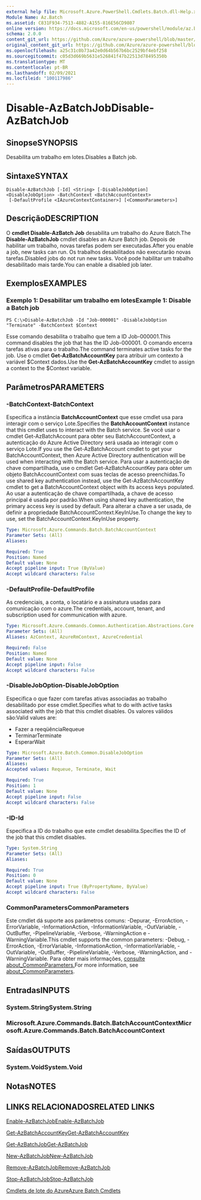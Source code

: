 ```yaml
---
external help file: Microsoft.Azure.PowerShell.Cmdlets.Batch.dll-Help.xml
Module Name: Az.Batch
ms.assetid: C831F934-7513-4882-A155-816E56CD9807
online version: https://docs.microsoft.com/en-us/powershell/module/az.batch/disable-azbatchjob
schema: 2.0.0
content_git_url: https://github.com/Azure/azure-powershell/blob/master/src/Batch/Batch/help/Disable-AzBatchJob.md
original_content_git_url: https://github.com/Azure/azure-powershell/blob/master/src/Batch/Batch/help/Disable-AzBatchJob.md
ms.openlocfilehash: a25c31c0b73a42e0d64b567b6bc2529bf4ebf258
ms.sourcegitcommit: c05d3d669b5631e526841f47b22513d78495350b
ms.translationtype: MT
ms.contentlocale: pt-BR
ms.lasthandoff: 02/09/2021
ms.locfileid: "100117986"
---
```

# <span data-ttu-id="952c3-101">Disable-AzBatchJob</span><span class="sxs-lookup"><span data-stu-id="952c3-101">Disable-AzBatchJob</span></span>

## <span data-ttu-id="952c3-102">Sinopse</span><span class="sxs-lookup"><span data-stu-id="952c3-102">SYNOPSIS</span></span>
<span data-ttu-id="952c3-103">Desabilita um trabalho em lotes.</span><span class="sxs-lookup"><span data-stu-id="952c3-103">Disables a Batch job.</span></span>

## <span data-ttu-id="952c3-104">Sintaxe</span><span class="sxs-lookup"><span data-stu-id="952c3-104">SYNTAX</span></span>

```
Disable-AzBatchJob [-Id] <String> [-DisableJobOption] <DisableJobOption> -BatchContext <BatchAccountContext>
 [-DefaultProfile <IAzureContextContainer>] [<CommonParameters>]
```

## <span data-ttu-id="952c3-105">Descrição</span><span class="sxs-lookup"><span data-stu-id="952c3-105">DESCRIPTION</span></span>
<span data-ttu-id="952c3-106">O **cmdlet Disable-AzBatch Job** desabilita um trabalho do Azure Batch.</span><span class="sxs-lookup"><span data-stu-id="952c3-106">The **Disable-AzBatchJob** cmdlet disables an Azure Batch job.</span></span>
<span data-ttu-id="952c3-107">Depois de habilitar um trabalho, novas tarefas podem ser executadas.</span><span class="sxs-lookup"><span data-stu-id="952c3-107">After you enable a job, new tasks can run.</span></span>
<span data-ttu-id="952c3-108">Os trabalhos desabilitados não executarão novas tarefas.</span><span class="sxs-lookup"><span data-stu-id="952c3-108">Disabled jobs do not run new tasks.</span></span>
<span data-ttu-id="952c3-109">Você pode habilitar um trabalho desabilitado mais tarde.</span><span class="sxs-lookup"><span data-stu-id="952c3-109">You can enable a disabled job later.</span></span>

## <span data-ttu-id="952c3-110">Exemplos</span><span class="sxs-lookup"><span data-stu-id="952c3-110">EXAMPLES</span></span>

### <span data-ttu-id="952c3-111">Exemplo 1: Desabilitar um trabalho em lotes</span><span class="sxs-lookup"><span data-stu-id="952c3-111">Example 1: Disable a Batch job</span></span>
```
PS C:\>Disable-AzBatchJob -Id "Job-000001" -DisableJobOption "Terminate" -BatchContext $Context
```

<span data-ttu-id="952c3-112">Esse comando desabilita o trabalho que tem a ID Job-000001.</span><span class="sxs-lookup"><span data-stu-id="952c3-112">This command disables the job that has the ID Job-000001.</span></span>
<span data-ttu-id="952c3-113">O comando encerra tarefas ativas para o trabalho.</span><span class="sxs-lookup"><span data-stu-id="952c3-113">The command terminates active tasks for the job.</span></span>
<span data-ttu-id="952c3-114">Use o cmdlet **Get-AzBatchAccountKey** para atribuir um contexto à variável $Context dados.</span><span class="sxs-lookup"><span data-stu-id="952c3-114">Use the **Get-AzBatchAccountKey** cmdlet to assign a context to the $Context variable.</span></span>

## <span data-ttu-id="952c3-115">Parâmetros</span><span class="sxs-lookup"><span data-stu-id="952c3-115">PARAMETERS</span></span>

### <span data-ttu-id="952c3-116">-BatchContext</span><span class="sxs-lookup"><span data-stu-id="952c3-116">-BatchContext</span></span>
<span data-ttu-id="952c3-117">Especifica a instância **BatchAccountContext** que esse cmdlet usa para interagir com o serviço Lote.</span><span class="sxs-lookup"><span data-stu-id="952c3-117">Specifies the **BatchAccountContext** instance that this cmdlet uses to interact with the Batch service.</span></span>
<span data-ttu-id="952c3-118">Se você usar o cmdlet Get-AzBatchAccount para obter seu BatchAccountContext, a autenticação do Azure Active Directory será usada ao interagir com o serviço Lote.</span><span class="sxs-lookup"><span data-stu-id="952c3-118">If you use the Get-AzBatchAccount cmdlet to get your BatchAccountContext, then Azure Active Directory authentication will be used when interacting with the Batch service.</span></span> <span data-ttu-id="952c3-119">Para usar a autenticação de chave compartilhada, use o cmdlet Get-AzBatchAccountKey para obter um objeto BatchAccountContext com suas teclas de acesso preenchidas.</span><span class="sxs-lookup"><span data-stu-id="952c3-119">To use shared key authentication instead, use the Get-AzBatchAccountKey cmdlet to get a BatchAccountContext object with its access keys populated.</span></span> <span data-ttu-id="952c3-120">Ao usar a autenticação de chave compartilhada, a chave de acesso principal é usada por padrão.</span><span class="sxs-lookup"><span data-stu-id="952c3-120">When using shared key authentication, the primary access key is used by default.</span></span> <span data-ttu-id="952c3-121">Para alterar a chave a ser usada, de definir a propriedade BatchAccountContext.KeyInUse.</span><span class="sxs-lookup"><span data-stu-id="952c3-121">To change the key to use, set the BatchAccountContext.KeyInUse property.</span></span>

```yaml
Type: Microsoft.Azure.Commands.Batch.BatchAccountContext
Parameter Sets: (All)
Aliases:

Required: True
Position: Named
Default value: None
Accept pipeline input: True (ByValue)
Accept wildcard characters: False
```

### <span data-ttu-id="952c3-122">-DefaultProfile</span><span class="sxs-lookup"><span data-stu-id="952c3-122">-DefaultProfile</span></span>
<span data-ttu-id="952c3-123">As credenciais, a conta, o locatário e a assinatura usadas para comunicação com o azure.</span><span class="sxs-lookup"><span data-stu-id="952c3-123">The credentials, account, tenant, and subscription used for communication with azure.</span></span>

```yaml
Type: Microsoft.Azure.Commands.Common.Authentication.Abstractions.Core.IAzureContextContainer
Parameter Sets: (All)
Aliases: AzContext, AzureRmContext, AzureCredential

Required: False
Position: Named
Default value: None
Accept pipeline input: False
Accept wildcard characters: False
```

### <span data-ttu-id="952c3-124">-DisableJobOption</span><span class="sxs-lookup"><span data-stu-id="952c3-124">-DisableJobOption</span></span>
<span data-ttu-id="952c3-125">Especifica o que fazer com tarefas ativas associadas ao trabalho desabilitado por esse cmdlet.</span><span class="sxs-lookup"><span data-stu-id="952c3-125">Specifies what to do with active tasks associated with the job that this cmdlet disables.</span></span>
<span data-ttu-id="952c3-126">Os valores válidos são:</span><span class="sxs-lookup"><span data-stu-id="952c3-126">Valid values are:</span></span>
- <span data-ttu-id="952c3-127">Fazer a reeqüência</span><span class="sxs-lookup"><span data-stu-id="952c3-127">Requeue</span></span>
- <span data-ttu-id="952c3-128">Terminar</span><span class="sxs-lookup"><span data-stu-id="952c3-128">Terminate</span></span>
- <span data-ttu-id="952c3-129">Esperar</span><span class="sxs-lookup"><span data-stu-id="952c3-129">Wait</span></span>

```yaml
Type: Microsoft.Azure.Batch.Common.DisableJobOption
Parameter Sets: (All)
Aliases:
Accepted values: Requeue, Terminate, Wait

Required: True
Position: 1
Default value: None
Accept pipeline input: False
Accept wildcard characters: False
```

### <span data-ttu-id="952c3-130">-ID</span><span class="sxs-lookup"><span data-stu-id="952c3-130">-Id</span></span>
<span data-ttu-id="952c3-131">Especifica a ID do trabalho que este cmdlet desabilita.</span><span class="sxs-lookup"><span data-stu-id="952c3-131">Specifies the ID of the job that this cmdlet disables.</span></span>

```yaml
Type: System.String
Parameter Sets: (All)
Aliases:

Required: True
Position: 0
Default value: None
Accept pipeline input: True (ByPropertyName, ByValue)
Accept wildcard characters: False
```

### <span data-ttu-id="952c3-132">CommonParameters</span><span class="sxs-lookup"><span data-stu-id="952c3-132">CommonParameters</span></span>
<span data-ttu-id="952c3-133">Este cmdlet dá suporte aos parâmetros comuns: -Depurar, -ErrorAction, -ErrorVariable, -InformationAction, -InformationVariable, -OutVariable, -OutBuffer, -PipelineVariable, -Verbose, -WarningAction e -WarningVariable.</span><span class="sxs-lookup"><span data-stu-id="952c3-133">This cmdlet supports the common parameters: -Debug, -ErrorAction, -ErrorVariable, -InformationAction, -InformationVariable, -OutVariable, -OutBuffer, -PipelineVariable, -Verbose, -WarningAction, and -WarningVariable.</span></span> <span data-ttu-id="952c3-134">Para obter mais informações, [consulte about_CommonParameters.](http://go.microsoft.com/fwlink/?LinkID=113216)</span><span class="sxs-lookup"><span data-stu-id="952c3-134">For more information, see [about_CommonParameters](http://go.microsoft.com/fwlink/?LinkID=113216).</span></span>

## <span data-ttu-id="952c3-135">Entradas</span><span class="sxs-lookup"><span data-stu-id="952c3-135">INPUTS</span></span>

### <span data-ttu-id="952c3-136">System.String</span><span class="sxs-lookup"><span data-stu-id="952c3-136">System.String</span></span>

### <span data-ttu-id="952c3-137">Microsoft.Azure.Commands.Batch.BatchAccountContext</span><span class="sxs-lookup"><span data-stu-id="952c3-137">Microsoft.Azure.Commands.Batch.BatchAccountContext</span></span>

## <span data-ttu-id="952c3-138">Saídas</span><span class="sxs-lookup"><span data-stu-id="952c3-138">OUTPUTS</span></span>

### <span data-ttu-id="952c3-139">System.Void</span><span class="sxs-lookup"><span data-stu-id="952c3-139">System.Void</span></span>

## <span data-ttu-id="952c3-140">Notas</span><span class="sxs-lookup"><span data-stu-id="952c3-140">NOTES</span></span>

## <span data-ttu-id="952c3-141">LINKS RELACIONADOS</span><span class="sxs-lookup"><span data-stu-id="952c3-141">RELATED LINKS</span></span>

[<span data-ttu-id="952c3-142">Enable-AzBatchJob</span><span class="sxs-lookup"><span data-stu-id="952c3-142">Enable-AzBatchJob</span></span>](./Enable-AzBatchJob.md)

[<span data-ttu-id="952c3-143">Get-AzBatchAccountKey</span><span class="sxs-lookup"><span data-stu-id="952c3-143">Get-AzBatchAccountKey</span></span>](./Get-AzBatchAccountKey.md)

[<span data-ttu-id="952c3-144">Get-AzBatchJob</span><span class="sxs-lookup"><span data-stu-id="952c3-144">Get-AzBatchJob</span></span>](./Get-AzBatchJob.md)

[<span data-ttu-id="952c3-145">New-AzBatchJob</span><span class="sxs-lookup"><span data-stu-id="952c3-145">New-AzBatchJob</span></span>](./New-AzBatchJob.md)

[<span data-ttu-id="952c3-146">Remove-AzBatchJob</span><span class="sxs-lookup"><span data-stu-id="952c3-146">Remove-AzBatchJob</span></span>](./Remove-AzBatchJob.md)

[<span data-ttu-id="952c3-147">Stop-AzBatchJob</span><span class="sxs-lookup"><span data-stu-id="952c3-147">Stop-AzBatchJob</span></span>](./Stop-AzBatchJob.md)

[<span data-ttu-id="952c3-148">Cmdlets de lote do Azure</span><span class="sxs-lookup"><span data-stu-id="952c3-148">Azure Batch Cmdlets</span></span>](/powershell/module/Az.Batch/)
